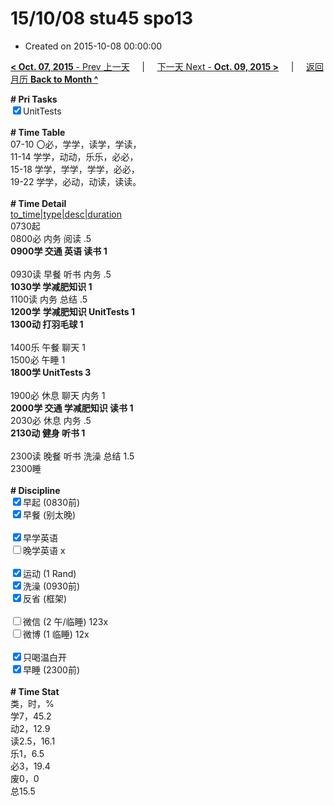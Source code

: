# 15/10/08 stu45 spo13

- Created on 2015-10-08 00:00:00

[**< Oct. 07, 2015** - Prev 上一天](/lifelogs/2015/10/d07.md) &nbsp; &nbsp; | &nbsp; &nbsp; [下一天 Next - **Oct. 09, 2015 >**](/lifelogs/2015/10/d09.md) &nbsp; &nbsp; |  &nbsp; &nbsp; [返回月历 **Back to Month ^**](/lifelogs/2015/10/index.md)
<br/><div><strong># Pri Tasks</strong></div><div><input checked="true" type="checkbox"/>UnitTests</div><div><br/></div><div><b># Time Table</b></div><div>07-10 〇必，学学，读学，学读，</div><div>11-14 学学，动动，乐乐，必必，</div><div>15-18 学学，学学，学学，必必，</div><div>19-22 学学，必动，动读，读读。</div><div><br/></div><div><b># Time Detail</b></div><div><u>to_time|type|desc|duration</u></div><div>0730起</div><div>0800必 内务 阅读 .5</div><div><b>0900学 交通 英语 读书 1</b></div><div><b><br/></b></div><div>0930读 早餐 听书 内务 .5</div><div><b>1030学 学减肥知识 1</b></div><div>1100读 内务 总结 .5</div><div><strong>1200学</strong> <strong>学减肥知识</strong><strong> UnitTests </strong><strong>1</strong></div><div><b>1300动 打羽毛球 1</b></div><div><br/></div><div>1400乐 午餐 聊天 1</div><div>1500必 午睡 1</div><div><strong>1800学 UnitTests 3</strong></div><div><strong><br/></strong></div><div>1900必 休息 聊天 内务 1</div><div><b>2000学 交通 学减肥知识 读书 1</b></div><div>2030必 休息 内务 .5</div><div><b>2130动 健身 听书 1</b></div><div><b><br/></b></div><div>2300读 晚餐 听书 洗澡 总结 1.5</div><div>2300睡</div><div><br/></div><div><b># Discipline</b></div><div><input checked="true" type="checkbox"/>早起 (0830前) </div><div><input checked="true" type="checkbox"/>早餐 (别太晚) </div><div><br/></div><div><input checked="true" type="checkbox"/>早学英语 </div><div><input type="checkbox"/>晚学英语 x</div><div><br/></div><div><input checked="true" type="checkbox"/>运动 (1 Rand) </div><div><input checked="true" type="checkbox"/>洗澡 (0930前) </div><div><input checked="true" type="checkbox"/>反省 (框架) </div><div><br/></div><div><input type="checkbox"/>微信 (2 午/临睡) 123x</div><div><input type="checkbox"/>微博 (1 临睡) 12x</div><div><br/></div><div><input checked="true" type="checkbox"/>只喝温白开 </div><div><input checked="true" type="checkbox"/>早睡 (2300前) </div><div><br/></div><div><b># Time Stat</b></div><div>类，时，%<br clear="none"/>学7，45.2<br clear="none"/>动2，12.9<br clear="none"/>读2.5，16.1<br clear="none"/>乐1，6.5<br clear="none"/>必3，19.4<br clear="none"/>废0，0</div><div>总15.5</div><div><br/></div><div><br/></div>
